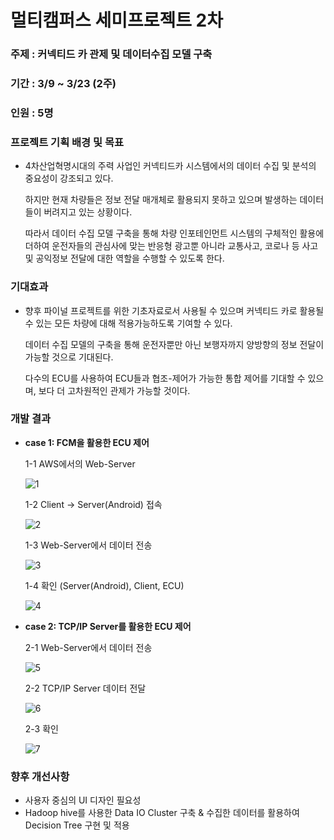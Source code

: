 # 멀티캠퍼스 세미프로젝트 2차

### 주제 : 커넥티드 카 관제 및 데이터수집 모델 구축

### 기간 : 3/9 ~ 3/23 (2주)

### 인원 : 5명

### 프로젝트 기획 배경 및 목표

- 4차산업혁명시대의 주력 사업인 커넥티드카 시스템에서의 데이터 수집 및 분석의 중요성이 강조되고 있다.

  하지만 현재 차량들은 정보 전달 매개체로 활용되지 못하고 있으며 발생하는 데이터들이 버려지고 있는 상황이다.

  따라서 데이터 수집 모델 구축을 통해 차량 인포테인먼트 시스템의 구체적인 활용에 더하여 운전자들의 관심사에 맞는 반응형 광고뿐 아니라 교통사고, 코로나 등 사고 및 공익정보 전달에 대한 역할을 수행할 수 있도록 한다.

### 기대효과

- 향후 파이널 프로젝트를 위한 기초자료로서 사용될 수 있으며 커넥티드 카로 활용될 수 있는 모든 차량에 대해 적용가능하도록 기여할 수 있다.

  데이터 수집 모델의 구축을 통해 운전자뿐만 아닌 보행자까지 양방향의 정보 전달이 가능할 것으로 기대된다.

  다수의 ECU를 사용하여 ECU들과 협조-제어가 가능한 통합 제어를 기대할 수 있으며, 보다 더 고차원적인 관제가 가능할 것이다.

### 개발 결과

- **case 1: FCM을 활용한 ECU 제어**

  1-1 AWS에서의 Web-Server

  ![1](https://user-images.githubusercontent.com/36683607/77812289-b4b6fe00-70e3-11ea-8b84-999825e96a82.png)

  1-2 Client -> Server(Android) 접속

  ![2](https://user-images.githubusercontent.com/36683607/77812290-b680c180-70e3-11ea-988f-e9d6a751ea7d.png)

  1-3 Web-Server에서 데이터 전송

  ![3](https://user-images.githubusercontent.com/36683607/77812291-b680c180-70e3-11ea-806f-bb0c75647f6d.png)

  1-4 확인 (Server(Android), Client, ECU)

  ![4](https://user-images.githubusercontent.com/36683607/77812293-b7195800-70e3-11ea-9a59-ade6fc5c6831.png)

- **case 2: TCP/IP Server를 활용한 ECU 제어**

  2-1 Web-Server에서 데이터 전송

  ![5](https://user-images.githubusercontent.com/36683607/77812294-b7b1ee80-70e3-11ea-9c5c-a9b02fe00546.png)

  2-2 TCP/IP Server 데이터 전달

  ![6](https://user-images.githubusercontent.com/36683607/77812295-b84a8500-70e3-11ea-8922-9f6ad4242dd9.png)

  2-3 확인

  ![7](https://user-images.githubusercontent.com/36683607/77812296-b84a8500-70e3-11ea-8de7-b5e8f7cbce8c.png)

### 향후 개선사항

- 사용자 중심의 UI 디자인 필요성
- Hadoop hive를 사용한 Data IO Cluster 구축 & 수집한 데이터를 활용하여 Decision Tree 구현 및 적용
